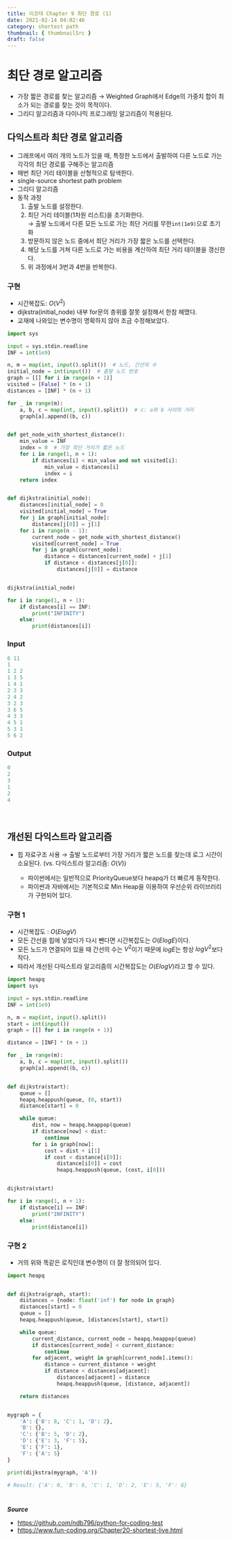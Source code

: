 ```yaml
---
title: 이코테 Chapter 9 최단 경로 (1)
date: 2021-02-14 04:02:46
category: shortest path
thumbnail: { thumbnailSrc }
draft: false
---
```


# 최단 경로 알고리즘

- 가장 짧은 경로를 찾는 알고리즘
  &rarr; Weighted Graph에서 Edge의 가중치 합이 최소가 되는 경로를 찾는 것이 목적이다.
- 그리디 알고리즘과 다이나믹 프로그래밍 알고리즘이 적용된다.

## 다익스트라 최단 경로 알고리즘

- 그래프에서 여러 개의 노드가 있을 때, 특정한 노드에서 출발하여 다른 노드로 가는 각각의 최단 경로를 구해주는 알고리즘
- 매번 최단 거리 테이블을 선형적으로 탐색한다.
- single-source shortest path problem
- 그리디 알고리즘
- 동작 과정
  1. 출발 노드를 설정한다.
  2. 최단 거리 테이블(1차원 리스트)을 초기화한다.  
     &rarr; 출발 노드에서 다른 모든 노드로 가는 최단 거리를 무한`int(1e9)`으로 초기화
  3. 방문하지 않은 노드 중에서 최단 거리가 가장 짧은 노드를 선택한다.
  4. 해당 노드를 거쳐 다른 노드로 가는 비용을 계산하여 최단 거리 테이블을 갱신한다.
  5. 위 과정에서 3번과 4번을 반복한다.

### 구현

- 시간복잡도: $O(V^2)$
- dijkstra(initial_node) 내부 for문의 층위를 잘못 설정해서 한참 헤맸다.
- 교재에 나와있는 변수명이 명확하지 않아 조금 수정해보았다.

```py
import sys

input = sys.stdin.readline
INF = int(1e9)

n, m = map(int, input().split())  # 노드, 간선의 수
initial_node = int(input())  # 출발 노드 번호
graph = [[] for i in range(n + 1)]
visited = [False] * (n + 1)
distances = [INF] * (n + 1)

for _ in range(m):
    a, b, c = map(int, input().split())  # c: a와 b 사이의 거리
    graph[a].append((b, c))


def get_node_with_shortest_distance():
    min_value = INF
    index = 0  # 가장 최단 거리가 짧은 노드
    for i in range(1, n + 1):
        if distances[i] < min_value and not visited[i]:
            min_value = distances[i]
            index = i
    return index


def dijkstra(initial_node):
    distances[initial_node] = 0
    visited[initial_node] = True
    for j in graph[initial_node]:
        distances[j[0]] = j[1]
    for i in range(n - 1):
        current_node = get_node_with_shortest_distance()
        visited[current_node] = True
        for j in graph[current_node]:
            distance = distances[current_node] + j[1]
            if distance < distances[j[0]]:
                distances[j[0]] = distance


dijkstra(initial_node)

for i in range(1, n + 1):
    if distances[i] == INF:
        print("INFINITY")
    else:
        print(distances[i])
```

### Input

```py
6 11
1
1 2 2
1 3 5
1 4 1
2 3 3
2 4 2
3 2 3
3 6 5
4 3 3
4 5 1
5 3 1
5 6 2
```

### Output

```py
0
2
3
1
2
4
```

<br/>

## 개선된 다익스트라 알고리즘

- 힙 자료구조 사용 &rarr; 출발 노드로부터 가장 거리가 짧은 노드를 찾는데 로그 시간이 소요된다. (vs. 다익스트라 알고리즘: $O(V)$)

  - 파이썬에서는 일반적으로 PriorityQueue보다 heapq가 더 빠르게 동작한다.
  - 파이썬과 자바에서는 기본적으로 Min Heap을 이용하여 우선순위 라이브러리가 구현되어 있다.

### 구현 1

- 시간복잡도 : $O(ElogV)$
- 모든 간선을 힙에 넣었다가 다시 뺀다면 시간복잡도는 $O(ElogE)$이다.
- 모든 노드가 연결되어 있을 때 간선의 수는 $V^2$이기 때문에 $logE$는 항상 $logV^2$보다 작다.
- 따라서 개선된 다익스트라 알고리즘의 시간복잡도는 $O(ElogV)$라고 할 수 있다.

```py
import heapq
import sys

input = sys.stdin.readline
INF = int(1e9)

n, m = map(int, input().split())
start = int(input())
graph = [[] for i in range(n + 1)]

distance = [INF] * (n + 1)

for _ in range(m):
    a, b, c = map(int, input().split())
    graph[a].append((b, c))


def dijkstra(start):
    queue = []
    heapq.heappush(queue, (0, start))
    distance[start] = 0

    while queue:
        dist, now = heapq.heappop(queue)
        if distance[now] < dist:
            continue
        for i in graph[now]:
            cost = dist + i[1]
            if cost < distance[i[0]]:
                distance[i[0]] = cost
                heapq.heappush(queue, (cost, i[0]))


dijkstra(start)

for i in range(1, n + 1):
    if distance[i] == INF:
        print("INFINITY")
    else:
        print(distance[i])
```

### 구현 2

- 거의 위와 똑같은 로직인데 변수명이 더 잘 정의되어 있다.

```py
import heapq


def dijkstra(graph, start):
    distances = {node: float('inf') for node in graph}
    distances[start] = 0
    queue = []
    heapq.heappush(queue, [distances[start], start])

    while queue:
        current_distance, current_node = heapq.heappop(queue)
        if distances[current_node] < current_distance:
            continue
        for adjacent, weight in graph[current_node].items():
            distance = current_distance + weight
            if distance < distances[adjacent]:
                distances[adjacent] = distance
                heapq.heappush(queue, [distance, adjacent])

    return distances


mygraph = {
    'A': {'B': 8, 'C': 1, 'D': 2},
    'B': {},
    'C': {'B': 5, 'D': 2},
    'D': {'E': 3, 'F': 5},
    'E': {'F': 1},
    'F': {'A': 5}
}

print(dijkstra(mygraph, 'A'))

# Result: {'A': 0, 'B': 6, 'C': 1, 'D': 2, 'E': 5, 'F': 6}

```

#

**_Source_**

- https://github.com/ndb796/python-for-coding-test
- https://www.fun-coding.org/Chapter20-shortest-live.html
